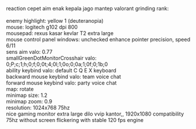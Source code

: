 reaction cepet aim enak kepala jago mantep valorant grinding rank: <br />
<br />
enemy highlight: yellow 1 (deuteranopia) <br />
mouse: logitech g102 dpi 800 <br />
mousepad: rexus kasar kevlar T2 extra large <br />
mouse control panel windows: unchecked enhance pointer precision, speed 6/11 <br />
sens aim valo: 0.77 <br />
smallGreenDotMonitorCrosshair valo: 0;P;c;1;h;0;f;0;0t;4;0l;1;0o;0;0a;1;0f;0;1b;0 <br />
ability keybind valo: default C Q E X keyboard <br />
backward mouse keybind valo: team voice chat <br />
forward mouse keybind valo: party voice chat <br />
map: rotate <br />
minimap size: 1.2 <br />
minimap zoom: 0.9 <br />
resolution: 1024x768 75hz <br />
nice gaming monitor extra large dilo vvip kantor,, 1920x1080 compatibility 75hz without screen flickering with stable 120 fps engine <br />
